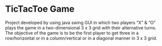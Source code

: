 # TicTacToe Game

Project developed by using java swing GUI in which two players “X” & “O” plays the game in a two-dimensional 3 x 3 grid with their alternative turns.
The objective of the game is to be the first player to get three in a row/horizontal or in a column/vertical or in a diagonal manner in 3 x 3 grid.
